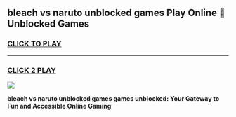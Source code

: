 
## bleach vs naruto unblocked games Play Online 👋 Unblocked Games
<h3>
<a href="https://premium.freeplayer.one?title=bleach_vs_naruto_unblocked_games&ref=19F">CLICK TO PLAY</a></h3>
<hr>

<h3>
<a href="https://premium.freeplayer.one?title=bleach_vs_naruto_unblocked_games&ref=19F">CLICK 2 PLAY</a>
  
</h3>

<a href="https://premium.freeplayer.one?title=bleach_vs_naruto_unblocked_games&ref=19F"><img src="https://clearcache.store/games.png"></a>


**bleach vs naruto unblocked games games unblocked: Your Gateway to Fun and Accessible Online Gaming**
